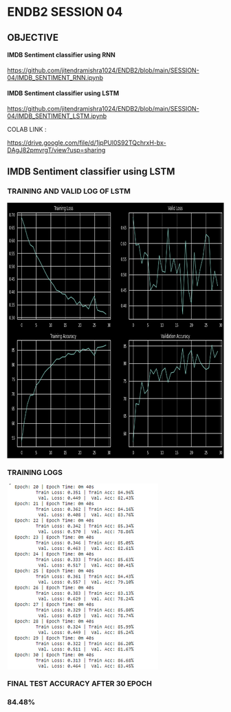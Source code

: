 # ENDB2 SESSION  04 

## OBJECTIVE 

#### IMDB Sentiment classifier using RNN

https://github.com/jitendramishra1024/ENDB2/blob/main/SESSION-04/IMDB_SENTIMENT_RNN.ipynb

#### IMDB Sentiment classifier using LSTM 

https://github.com/jitendramishra1024/ENDB2/blob/main/SESSION-04/IMDB_SENTIMENT_LSTM.ipynb

COLAB LINK :

https://drive.google.com/file/d/1jpPUl0S92TQchrxH-bx-DAgJ82pmvrgT/view?usp=sharing


## IMDB Sentiment classifier using LSTM 

### TRAINING AND VALID LOG OF LSTM 



<a href="url"><img src="https://github.com/jitendramishra1024/ENDB2/blob/main/SESSION-04/images/LSTM_TRAIN_LOG.PNG" align="center" height="593" width="886" ></a>



### TRAINING LOGS 

<a href="url"><img src="https://github.com/jitendramishra1024/ENDB2/blob/main/SESSION-04/images/TRAIN_VALID_LOG.PNG" align="center" height="431" width="351" ></a>


### FINAL TEST ACCURACY AFTER 30 EPOCH 

### 84.48%
